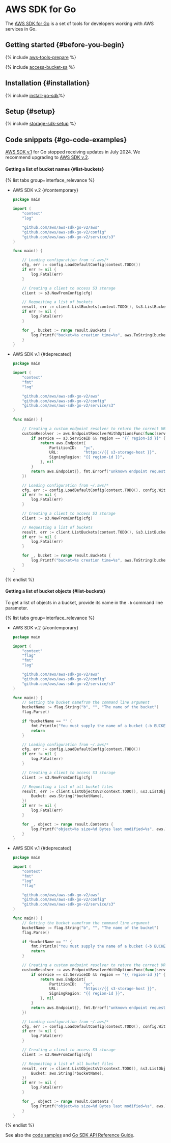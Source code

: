 # AWS SDK for Go


The [AWS SDK for Go](https://aws.amazon.com/ru/sdk-for-go/) is a set of tools for developers working with AWS services in Go.

## Getting started {#before-you-begin}

{% include [aws-tools-prepare](../../_includes/aws-tools/aws-tools-prepare.md) %}

{% include [access-bucket-sa](../../_includes/storage/access-bucket-sa.md) %}

## Installation {#installation}

{% include [install-go-sdk](../../_includes/aws-tools/install-go-sdk.md)%}

## Setup {#setup}

{% include [storage-sdk-setup](../_includes_service/storage-sdk-setup-storage-url.md) %}

## Code snippets {#go-code-examples}

[AWS SDK v.1](https://github.com/aws/aws-sdk-go) for Go stopped receiving updates in July 2024. We recommend upgrading to [AWS SDK v.2](https://github.com/aws/aws-sdk-go-v2).

#### Getting a list of bucket names {#list-buckets}

{% list tabs group=interface_relevance %}

- AWS SDK v.2 {#contemporary}

  ```go
  package main

  import (
      "context"
      "log"

      "github.com/aws/aws-sdk-go-v2/aws"
      "github.com/aws/aws-sdk-go-v2/config"
      "github.com/aws/aws-sdk-go-v2/service/s3"
  )

  func main() {

      // Loading configuration from ~/.aws/*
      cfg, err := config.LoadDefaultConfig(context.TODO())
      if err != nil {
          log.Fatal(err)
      }

      // Creating a client to access S3 storage
      client := s3.NewFromConfig(cfg)

      // Requesting a list of buckets
      result, err := client.ListBuckets(context.TODO(), &s3.ListBucketsInput{})
      if err != nil {
          log.Fatal(err)
      }

      for _, bucket := range result.Buckets {
          log.Printf("bucket=%s creation time=%s", aws.ToString(bucket.Name), bucket.CreationDate.Local().Format("2006-01-02 15:04:05 Monday"))
      }
  }
  ```

- AWS SDK v.1 {#deprecated}

  ```go
  package main

  import (
      "context"
      "fmt"
      "log"

      "github.com/aws/aws-sdk-go-v2/aws"
      "github.com/aws/aws-sdk-go-v2/config"
      "github.com/aws/aws-sdk-go-v2/service/s3"
  )

  func main() {

      // Creating a custom endpoint resolver to return the correct URL for S3 and {{ region-id }}
      customResolver := aws.EndpointResolverWithOptionsFunc(func(service, region string, options ...interface{}) (aws.Endpoint, error) {
          if service == s3.ServiceID && region == "{{ region-id }}" {
              return aws.Endpoint{
                  PartitionID:   "yc",
                  URL:           "https://{{ s3-storage-host }}",
                  SigningRegion: "{{ region-id }}",
              }, nil
          }
          return aws.Endpoint{}, fmt.Errorf("unknown endpoint requested")
      })

      // Loading configuration from ~/.aws/*
      cfg, err := config.LoadDefaultConfig(context.TODO(), config.WithEndpointResolverWithOptions(customResolver))
      if err != nil {
          log.Fatal(err)
      }

      // Creating a client to access S3 storage
      client := s3.NewFromConfig(cfg)

      // Requesting a list of buckets
      result, err := client.ListBuckets(context.TODO(), &s3.ListBucketsInput{})
      if err != nil {
          log.Fatal(err)
      }

      for _, bucket := range result.Buckets {
          log.Printf("bucket=%s creation time=%s", aws.ToString(bucket.Name), bucket.CreationDate.Format("2006-01-02 15:04:05 Monday"))
      }
  }
  ```

{% endlist %}

#### Getting a list of bucket objects {#list-buckets}

To get a list of objects in a bucket, provide its name in the `-b` command line parameter.

{% list tabs group=interface_relevance %}

- AWS SDK v.2 {#contemporary}

  ```go
  package main

  import (
      "context"
      "flag"
      "fmt"
      "log"

      "github.com/aws/aws-sdk-go-v2/aws"
      "github.com/aws/aws-sdk-go-v2/config"
      "github.com/aws/aws-sdk-go-v2/service/s3"
  )

  func main() {
      // Getting the bucket namefrom the command line argument
      bucketName := flag.String("b", "", "The name of the bucket")
      flag.Parse()

      if *bucketName == "" {
          fmt.Println("You must supply the name of a bucket (-b BUCKET)")
          return
      }

      // Loading configuration from ~/.aws/*
      cfg, err := config.LoadDefaultConfig(context.TODO())
      if err != nil {
          log.Fatal(err)
      }

      // Creating a client to access S3 storage
      client := s3.NewFromConfig(cfg)

      // Requesting a list of all bucket files
      result, err := client.ListObjectsV2(context.TODO(), &s3.ListObjectsV2Input{
          Bucket: aws.String(*bucketName),
      })
      if err != nil {
          log.Fatal(err)
      }

      for _, object := range result.Contents {
          log.Printf("object=%s size=%d Bytes last modified=%s", aws.ToString(object.Key), aws.ToInt64(object.Size), object.LastModified.Local().Format("2006-01-02 15:04:05 Monday"))
      }
  }
  ```

- AWS SDK v.1 {#deprecated}

  ```go
  package main

  import (
      "context"
      "fmt"
      "log"
      "flag"

      "github.com/aws/aws-sdk-go-v2/aws"
      "github.com/aws/aws-sdk-go-v2/config"
      "github.com/aws/aws-sdk-go-v2/service/s3"
  )

  func main() {
      // Getting the bucket namefrom the command line argument
      bucketName := flag.String("b", "", "The name of the bucket")
      flag.Parse()

      if *bucketName == "" {
          fmt.Println("You must supply the name of a bucket (-b BUCKET)")
          return
      }

      // Creating a custom endpoint resolver to return the correct URL for S3 and {{ region-id }}
      customResolver := aws.EndpointResolverWithOptionsFunc(func(service, region string, options ...interface{}) (aws.Endpoint, error) {
          if service == s3.ServiceID && region == "{{ region-id }}" {
              return aws.Endpoint{
                  PartitionID:   "yc",
                  URL:           "https://{{ s3-storage-host }}",
                  SigningRegion: "{{ region-id }}",
              }, nil
          }
          return aws.Endpoint{}, fmt.Errorf("unknown endpoint requested")
      })

      // Loading configuration from ~/.aws/*
      cfg, err := config.LoadDefaultConfig(context.TODO(), config.WithEndpointResolverWithOptions(customResolver))
      if err != nil {
          log.Fatal(err)
      }

      // Creating a client to access S3 storage
      client := s3.NewFromConfig(cfg)

      // Requesting a list of all bucket files
      result, err := client.ListObjectsV2(context.TODO(), &s3.ListObjectsV2Input{
          Bucket: aws.String(*bucketName),
      })
      if err != nil {
          log.Fatal(err)
      }

      for _, object := range result.Contents {
          log.Printf("object=%s size=%d Bytes last modified=%s", aws.ToString(object.Key), object.Size, object.LastModified.Format("2006-01-02 15:04:05 Monday"))
      }
  }
  ```

{% endlist %}

See also the [code samples](https://github.com/awsdocs/aws-doc-sdk-examples/tree/main/gov2/s3) and [Go SDK API Reference Guide](https://pkg.go.dev/github.com/aws/aws-sdk-go-v2/service/s3).